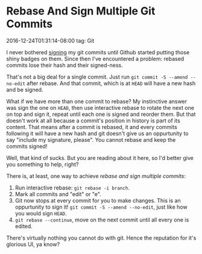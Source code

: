 # Rebase And Sign Multiple Git Commits
2016-12-24T01:31:14-08:00
tag: Git

I never bothered [signing][signing] my git commits until Github started putting
those shiny badges on them. Since then I've encountered a problem: rebased
commits lose their hash and their signed-ness.

That's not a big deal for a single commit. Just run `git commit -S --amend
--no-edit` after rebase. And that commit, which is at `HEAD` will have a new
hash and be signed.

What if we have more than one commit to rebase? My instinctive answer was sign
the one on `HEAD`, then use interactive rebase to rotate the next one on top and
sign it, repeat until each one is signed and reorder them. But that doesn't work
at all because a commit's position in history is part of its content. That means
after a commit is rebased, it and every commits following it will have a new
hash and git doesn't give us an oppurtunity to say "include my signature,
please". You cannot rebase and keep the commits signed!

Well, that kind of sucks. But you are reading about it here, so I'd better give
you something to help, right?

There is, at least, one way to achieve *rebase and sign multiple commits*:

1. Run interactive rebase: `git rebase -i branch`.
2. Mark all commits and "edit" or "e".
3. Git now stops at every commit for you to make changes. This is an oppurtunity
   to sign it! `git commit -S --amend --no-edit`, just like how you would sign
   `HEAD`.
4. `git rebase --continue`, move on the next commit until all every one is
   edited.


There's virtually nothing you cannot do with git. Hence the reputation for it's
glorious UI, ya know?

[signing]: https://git-scm.com/book/en/v2/Git-Tools-Signing-Your-Work
